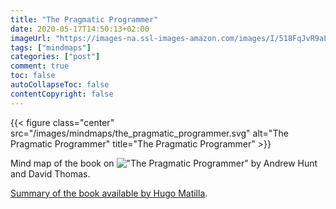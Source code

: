 ```yaml
---
title: "The Pragmatic Programmer"
date: 2020-05-17T14:50:13+02:00
imageUrl: "https://images-na.ssl-images-amazon.com/images/I/518FqJvR9aL._SY445_QL70_ML2_.jpg"
tags: ["mindmaps"]
categories: ["post"]
comment: true
toc: false
autoCollapseToc: false
contentCopyright: false
---
```


<!--more-->

{{< figure class="center" src="/images/mindmaps/the_pragmatic_programmer.svg" alt="The Pragmatic Programmer" title="The Pragmatic Programmer" >}}

Mind map of the book on !["The Pragmatic Programmer"](https://pragprog.com/) by Andrew Hunt and David Thomas.

[Summary of the book available by Hugo Matilla](https://github.com/HugoMatilla/The-Pragmatic-Programmer).

